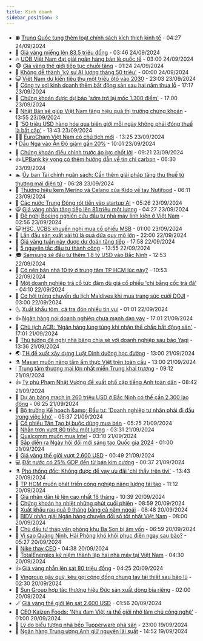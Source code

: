 ```yaml
---
title: Kinh doanh
sidebar_position: 3
---
```


<!-- vnexpress-kinh-doanh:START -->
- ⛽️ [Trung Quốc tung thêm loạt chính sách kích thích kinh tế](https://vnexpress.net/trung-quoc-tung-them-loat-chinh-sach-kich-thich-kinh-te-4796373.html) - 04:27 24/09/2024
- 🐲 [Giá vàng miếng lên 83,5 triệu đồng](https://vnexpress.net/vang-mieng-len-83-5-trieu-dong-4796293.html) - 03:46 24/09/2024
- 🔥 [UOB Việt Nam đạt giải ngân hàng bán lẻ quốc tế](https://vnexpress.net/uob-viet-nam-dat-giai-ngan-hang-ban-le-quoc-te-4794121.html) - 03:00 24/09/2024
- 🐵 [Giá vàng thế giới tiếp tục chuỗi tăng](https://vnexpress.net/gia-vang-the-gioi-tiep-tuc-chuoi-tang-4796259.html) - 01:24 24/09/2024
- 🦅 [Không dễ thành &#39;kỹ sư AI lương tháng 50 triệu&#39;](https://vnexpress.net/khong-de-thanh-ky-su-ai-luong-thang-50-trieu-4796118.html) - 00:00 24/09/2024
- 😺 [Việt Nam dự kiến tiêu thụ một triệu ôtô vào 2030](https://vnexpress.net/viet-nam-du-kien-tieu-thu-mot-trieu-oto-vao-2030-4796129.html) - 23:03 23/09/2024
- 🤩 [Công ty sợi kinh doanh thêm bất động sản sau hai năm thua lỗ](https://vnexpress.net/cong-ty-soi-kinh-doanh-them-bat-dong-san-sau-hai-nam-thua-lo-4796205.html) - 17:17 23/09/2024
- 🌮 [Chứng khoán được dự báo &#39;sớm trở lại mốc 1.300 điểm&#39;](https://vnexpress.net/chung-khoan-duoc-du-bao-som-tro-lai-moc-1-300-diem-4795713.html) - 17:00 23/09/2024
- 🧰 [Nhật Bản sẽ giúp Việt Nam tăng hiệu quả thị trường chứng khoán](https://vnexpress.net/nhat-ban-se-giup-viet-nam-tang-hieu-qua-thi-truong-chung-khoan-4796172.html) - 13:55 23/09/2024
- 🤔 [&#39;50 triệu USD hàng hóa qua biên giới mỗi ngày không phải đóng thuế là bất cập&#39;](https://vnexpress.net/50-trieu-usd-hang-hoa-qua-bien-gioi-moi-ngay-khong-phai-dong-thue-la-bat-cap-4796170.html) - 13:43 23/09/2024
- 🧑‍💻 [EuroCham Việt Nam có chủ tịch mới](https://vnexpress.net/eurocham-viet-nam-co-chu-tich-moi-4796177.html) - 13:25 23/09/2024
- 🕴 [Dầu Nga vào Ấn Độ giảm gần 20%](https://vnexpress.net/dau-nga-vao-an-do-giam-gan-20-4796095.html) - 10:01 23/09/2024
- 🦩 [Chứng khoán điều chỉnh trước áp lực chốt lời](https://vnexpress.net/chung-khoan-hom-nay-23-9-vn-index-dieu-chinh-truoc-ap-luc-chot-loi-4796113.html) - 09:21 23/09/2024
- 👍 [LPBank kỳ vọng có thêm hướng dẫn về tín chỉ carbon](https://vnexpress.net/lpbank-ky-vong-co-them-huong-dan-ve-tin-chi-carbon-4795963.html) - 06:30 23/09/2024
- 🏊 [Ủy ban Tài chính ngân sách: Cần thêm giải pháp tăng thu thuế từ thương mại điện tử](https://vnexpress.net/uy-ban-tai-chinh-ngan-sach-can-them-giai-phap-tang-thu-thue-tu-thuong-mai-dien-tu-4795992.html) - 06:28 23/09/2024
- 🤡 [Thương hiệu kem Merino và Celano của Kido về tay Nutifood](https://vnexpress.net/thuong-hieu-kem-merino-va-celano-cua-kido-ve-tay-nutifood-4796019.html) - 06:11 23/09/2024
- 👀 [Các nước Trung Đông rót tiền vào startup AI](https://vnexpress.net/cac-nuoc-trung-dong-rot-tien-vao-startup-ai-4795925.html) - 05:26 23/09/2024
- 😺 [Giá vàng nhẫn tăng tiếp lên 81 triệu một lượng](https://vnexpress.net/nhan-tron-vuot-81-trieu-mot-luong-4795940.html) - 04:27 23/09/2024
- 🦣 [Đề nghị Boeing nghiên cứu đầu tư nhà máy linh kiện ở Việt Nam](https://vnexpress.net/de-nghi-boeing-nghien-cuu-dau-tu-nha-may-linh-kien-o-viet-nam-4795842.html) - 02:56 23/09/2024
- 😺 [HSC, VCBS khuyến nghị mua cổ phiếu MSB](https://vnexpress.net/hsc-vcbs-khuyen-nghi-mua-co-phieu-msb-4795433.html) - 01:00 23/09/2024
- 💼 [Lần đầu sản xuất vải từ lá quả dứa quy mô lớn](https://vnexpress.net/lan-dau-san-xuat-vai-tu-la-qua-dua-quy-mo-lon-4795391.html) - 22:00 22/09/2024
- 🤗 [Giá vàng tuần này được dự đoán tăng tiếp](https://vnexpress.net/gia-vang-tuan-nay-duoc-du-doan-tang-tiep-4795737.html) - 17:58 22/09/2024
- 👀 [5 nguyên tắc đầu tư thành công](https://vnexpress.net/5-nguyen-tac-dau-tu-thanh-cong-4795630.html) - 13:55 22/09/2024
- 🎓 [Samsung sẽ đầu tư thêm 1,8 tỷ USD vào Bắc Ninh](https://vnexpress.net/samsung-se-dau-tu-them-1-8-ty-usd-vao-bac-ninh-4795717.html) - 12:53 22/09/2024
- 🗽 [Có nên bán nhà 10 tỷ ở trung tâm TP HCM lúc này?](https://vnexpress.net/co-nen-ban-nha-10-ty-o-trung-tam-tp-hcm-luc-nay-4795571.html) - 10:53 22/09/2024
- 🚀 [Một doanh nghiệp trả cổ tức đậm dù giá cổ phiếu &#39;chỉ bằng cốc trà đá&#39;](https://vnexpress.net/mot-doanh-nghiep-tra-co-tuc-dam-du-gia-co-phieu-chi-bang-coc-tra-da-4795614.html) - 04:10 22/09/2024
- 🤗 [Cơ hội trúng chuyến du lịch Maldives khi mua trang sức cưới DOJI](https://vnexpress.net/co-hoi-trung-chuyen-du-lich-maldives-khi-mua-trang-suc-cuoi-doji-4795597.html) - 03:00 22/09/2024
- 🌜 [Xuất khẩu tôm, cá tra đón nhiều tin vui](https://vnexpress.net/xuat-khau-tom-ca-tra-don-nhieu-tin-vui-4795327.html) - 01:01 22/09/2024
- 👍 [Ngân hàng nói doanh nghiệp chưa mạnh dạn vay](https://vnexpress.net/ngan-hang-noi-doanh-nghiep-chua-manh-dan-vay-4795549.html) - 17:01 21/09/2024
- 🤖 [Chủ tịch ACB: &#39;Ngân hàng lúng túng khi nhận thế chấp bất động sản&#39;](https://vnexpress.net/chu-tich-acb-ngan-hang-lung-tung-khi-nhan-the-chap-bat-dong-san-4795555.html) - 17:01 21/09/2024
- 🫣 [Thủ tướng đề nghị nhà băng chia sẻ với doanh nghiệp sau bão Yagi](https://vnexpress.net/thu-tuong-de-nghi-nha-bang-chia-se-voi-doanh-nghiep-sau-bao-yagi-4795497.html) - 13:36 21/09/2024
- 🌏 [TH đề xuất xây dựng Luật Dinh dưỡng học đường](https://vnexpress.net/th-de-xuat-xay-dung-luat-dinh-duong-hoc-duong-4795514.html) - 13:00 21/09/2024
- ⚗️ [Masan muốn nâng tầm ẩm thực Việt trên toàn cầu](https://vnexpress.net/masan-muon-nang-tam-am-thuc-viet-tren-toan-cau-4795512.html) - 13:00 21/09/2024
- 🕯 [Trung tâm thương mại lớn nhất miền Trung khai trương](https://vnexpress.net/trung-tam-thuong-mai-lon-nhat-mien-trung-khai-truong-4795430.html) - 09:12 21/09/2024
- 👍 [Tỷ phú Phạm Nhật Vượng đề xuất phổ cập tiếng Anh toàn dân](https://vnexpress.net/ty-phu-pham-nhat-vuong-de-xuat-pho-cap-tieng-anh-toan-dan-4795443.html) - 08:42 21/09/2024
- 🤠 [Dự án bảng mạch in 260 triệu USD ở Bắc Ninh có thể cần 2.300 lao động](https://vnexpress.net/du-an-bang-mach-in-260-trieu-usd-o-bac-ninh-co-the-can-2-300-lao-dong-4795419.html) - 06:25 21/09/2024
- 🌊 [Bộ trưởng Kế hoạch &amp;amp; Đầu tư: &#39;Doanh nghiệp tư nhân phải đi đầu trong việc khó&#39;](https://vnexpress.net/bo-truong-ke-hoach-dau-tu-doanh-nghiep-tu-nhan-phai-di-dau-trong-viec-kho-4795405.html) - 05:37 21/09/2024
- 🌈 [Cổ phiếu Tân Tạo bị buộc dừng mua bán](https://vnexpress.net/co-phieu-tan-tao-bi-buoc-dung-mua-ban-4795396.html) - 05:25 21/09/2024
- 🥳 [Nhẫn trơn vượt 80 triệu một lượng](https://vnexpress.net/nhan-tron-vuot-80-trieu-mot-luong-4795361.html) - 03:31 21/09/2024
- 🐻 [Qualcomm muốn mua Intel](https://vnexpress.net/qualcomm-muon-mua-intel-4795334.html) - 03:10 21/09/2024
- 💫 [Sắp diễn ra Ngày hội đổi mới sáng tạo Quốc gia 2024](https://vnexpress.net/sap-dien-ra-ngay-hoi-doi-moi-sang-tao-quoc-gia-2024-4795126.html) - 01:00 21/09/2024
- 🤩 [Giá vàng thế giới vượt 2.600 USD](https://vnexpress.net/gia-vang-the-gioi-vuot-2-600-usd-4795294.html) - 00:49 21/09/2024
- 💻 [Đất nước có 25% GDP đến từ bán kim cương](https://vnexpress.net/dat-nuoc-co-25-gdp-den-tu-ban-kim-cuong-4795203.html) - 00:37 21/09/2024
- ⚗️ [Phó thống đốc: Không được để vay ưu đãi &#39;chỉ thấy trên tivi&#39;](https://vnexpress.net/pho-thong-doc-khong-duoc-de-vay-uu-dai-chi-thay-tren-tivi-4795096.html) - 13:43 20/09/2024
- 🌈 [TP HCM muốn phát triển công nghiệp năng lượng tái tạo](https://vnexpress.net/tp-hcm-muon-phat-trien-cong-nghiep-nang-luong-tai-tao-4795123.html) - 11:12 20/09/2024
- 🌝 [Giá nhân dân tệ lên cao nhất 16 tháng](https://vnexpress.net/gia-nhan-dan-te-len-cao-nhat-16-thang-4795128.html) - 10:39 20/09/2024
- 🥸 [Chứng khoán hạ nhiệt những phút cuối phiên](https://vnexpress.net/chung-khoan-hom-nay-20-9-vn-index-ha-nhiet-nhung-phut-cuoi-phien-4795178.html) - 08:59 20/09/2024
- 🦆 [Xuất khẩu rau quả 9 tháng bằng cả năm ngoái](https://vnexpress.net/xuat-khau-rau-qua-9-thang-bang-ca-nam-ngoai-4794989.html) - 08:48 20/09/2024
- 🌋 [BIDV nhận giải Ngân hàng chuyển đổi số tốt nhất Việt Nam](https://vnexpress.net/bidv-nhan-giai-ngan-hang-chuyen-doi-so-tot-nhat-viet-nam-4795114.html) - 08:00 20/09/2024
- 🦍 [Chủ đầu tư tháp văn phòng khu Ba Son bị âm vốn](https://vnexpress.net/chu-dau-tu-thap-van-phong-khu-ba-son-bi-am-von-4794934.html) - 06:59 20/09/2024
- 🤔 [Vì sao Quảng Ninh, Hải Phòng khó khôi phục điện ngay sau bão?](https://vnexpress.net/vi-sao-quang-ninh-hai-phong-kho-khoi-phuc-dien-ngay-sau-bao-4795065.html) - 05:27 20/09/2024
- 🧰 [Nike thay CEO](https://vnexpress.net/nike-thay-ceo-4794994.html) - 04:38 20/09/2024
- 🌝 [TotalEnergies kỷ niệm thành lập hai nhà máy tại Việt Nam](https://vnexpress.net/totalenergies-ky-niem-thanh-lap-hai-nha-may-tai-viet-nam-4795025.html) - 04:30 20/09/2024
- 👍 [Giá vàng nhẫn lên sát 80 triệu đồng](https://vnexpress.net/gia-vang-nhan-tron-len-sat-80-trieu-dong-4794976.html) - 04:25 20/09/2024
- 🗽 [Vingroup gây quỹ, kêu gọi cộng đồng chung tay tái thiết sau bão lũ](https://vnexpress.net/vingroup-gay-quy-keu-goi-cong-dong-chung-tay-tai-thiet-sau-bao-lu-4794827.html) - 02:30 20/09/2024
- 🐎 [Sun Group hợp tác thương hiệu Đức sản xuất dòng bia riêng](https://vnexpress.net/sun-group-hop-tac-thuong-hieu-duc-san-xuat-dong-bia-rieng-4794899.html) - 02:00 20/09/2024
- 🪄 [Giá vàng thế giới lên sát 2.600 USD](https://vnexpress.net/gia-vang-the-gioi-tien-sat-2-600-usd-4794906.html) - 01:56 20/09/2024
- 🎊 [CEO Kaizen Foods: &#39;Nha đam Việt ra thế giới nhờ làm chủ công nghệ&#39;](https://vnexpress.net/ceo-kaizen-foods-nha-dam-viet-ra-the-gioi-nho-lam-chu-cong-nghe-4794299.html) - 01:00 20/09/2024
- 🗽 [Lý do biểu tượng nhà bếp Tupperware phá sản](https://vnexpress.net/ly-do-bieu-tuong-nha-bep-tupperware-pha-san-4794748.html) - 23:00 19/09/2024
- 🦩 [Ngân hàng Trung ương Anh giữ nguyên lãi suất](https://vnexpress.net/ngan-hang-trung-uong-anh-giu-nguyen-lai-suat-4794829.html) - 14:52 19/09/2024<!-- vnexpress-kinh-doanh:END -->
